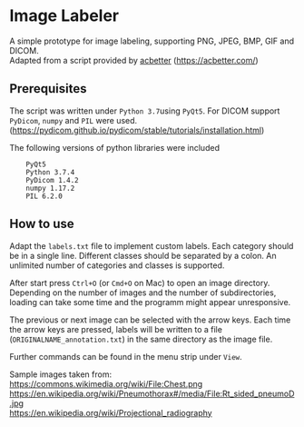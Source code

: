 # Image Labeler
A simple prototype for image labeling, supporting PNG, JPEG, BMP, GIF and DICOM.  
Adapted from a script provided by [acbetter](https://gist.github.com/acbetter/32c575803ec361c3e82064e60db4e3e0) (https://acbetter.com/)

## Prerequisites
The script was written under `Python 3.7`using `PyQt5`. 
For DICOM support `PyDicom`, `numpy` and `PIL` were used. (https://pydicom.github.io/pydicom/stable/tutorials/installation.html)

The following versions of python libraries were included
```
    PyQt5
    Python 3.7.4
    PyDicom 1.4.2
    numpy 1.17.2
    PIL 6.2.0
```


## How to use
Adapt the `labels.txt` file to implement custom labels. Each category should be in a single line. Different classes should be separated by a colon. An unlimited number of categories and classes is supported.

After start press `Ctrl+O` (or `Cmd+O` on Mac) to open an image directory. Depending on the number of images and the number of subdirectories, loading can take some time and the programm might appear unresponsive. 

The previous or next image can be selected with the arrow keys. Each time the arrow keys are pressed, labels will be written to a file (`ORIGINALNAME_annotation.txt`) in the same directory as the image file. 

Further commands can be found in the menu strip under `View`.
  
Sample images taken from:   
https://commons.wikimedia.org/wiki/File:Chest.png  
https://en.wikipedia.org/wiki/Pneumothorax#/media/File:Rt_sided_pneumoD.jpg  
https://en.wikipedia.org/wiki/Projectional_radiography  
